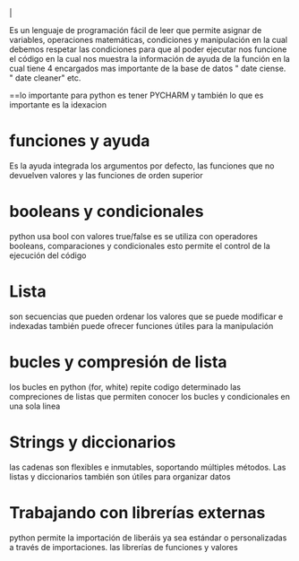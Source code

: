   |<p>Es un lenguaje de programación fácil de leer que permite asignar de variables, operaciones matemáticas, condiciones y manipulación en la cual  debemos respetar las condiciones  para que al poder ejecutar nos funcione el código en la cual nos muestra la  información de ayuda de la función  en la cual tiene 4 encargados mas importante de la base de datos " date ciense. " date cleaner" etc. </p>
 
==lo importante para python es tener PYCHARM y también lo que es importante es la idexacion

<h1>funciones y ayuda</h1>
<p>Es la ayuda integrada los argumentos por defecto, las funciones que no devuelven valores y las funciones de orden superior</p> 

<h1> booleans y condicionales</h1>
<p>python usa bool con valores true/false es se utiliza con operadores booleans, comparaciones y condicionales esto permite el control de la ejecución del código</p>

<h1>Lista</h1>
<p> son secuencias que pueden ordenar los valores que se puede modificar e indexadas también puede ofrecer funciones útiles para la manipulación</p>

<h1>bucles y compresión de lista</h1>

<p> los bucles en python (for, white) repite codigo determinado las compreciones de listas que permiten conocer los bucles y condicionales en una sola linea </p>

<h1>Strings y diccionarios</h1>

<p> las cadenas son flexibles e inmutables, soportando múltiples métodos. Las listas y diccionarios también son útiles para organizar datos  </p>

<h1>Trabajando con librerías externas</h1>

<p>python permite la importación de liberáis ya sea estándar o personalizadas a través de importaciones. las librerías de funciones y valores </p>
